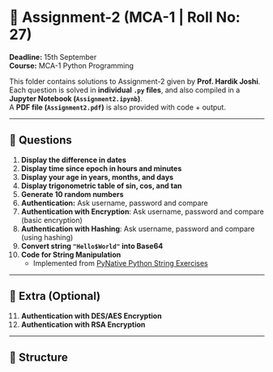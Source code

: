 # 📝 Assignment-2 (MCA-1 | Roll No: 27)

**Deadline:** 15th September  
**Course:** MCA-1 Python Programming  

This folder contains solutions to Assignment-2 given by **Prof. Hardik Joshi**.  
Each question is solved in **individual `.py` files**, and also compiled in a **Jupyter Notebook (`Assignment2.ipynb`)**.  
A **PDF file (`Assignment2.pdf`)** is also provided with code + output.  

---

## 📌 Questions

1. **Display the difference in dates**  
2. **Display time since epoch in hours and minutes**  
3. **Display your age in years, months, and days**  
4. **Display trigonometric table of sin, cos, and tan**  
5. **Generate 10 random numbers**  
6. **Authentication:** Ask username, password and compare  
7. **Authentication with Encryption**: Ask username, password and compare (basic encryption)  
8. **Authentication with Hashing**: Ask username, password and compare (using hashing)  
9. **Convert string `"Hello$World"` into Base64**  
10. **Code for String Manipulation**  
    - Implemented from [PyNative Python String Exercises](https://pynative.com/python-string-exercise/#h-exercise-11-reverse-a-given-string)  

---

## 🔹 Extra (Optional)

11. **Authentication with DES/AES Encryption**  
12. **Authentication with RSA Encryption**  

---

## 📂 Structure
